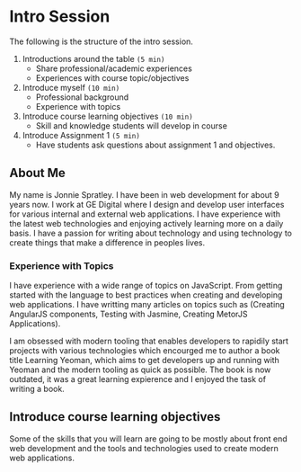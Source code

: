 # Intro Session

The following is the structure of the intro session.

1. Introductions around the table `(5 min)`
   * Share professional/academic experiences
   * Experiences with course topic/objectives
2. Introduce myself `(10 min)`
   * Professional background
   * Experience with topics
3. Introduce course learning objectives `(10 min)`
   * Skill and knowledge students will develop in course
4. Introduce Assignment 1 `(5 min)`
   * Have students ask questions about assignment 1 and objectives.

## About Me

My name is Jonnie Spratley. I have been in web development for about 9 years now. I work at GE Digital where I design and develop user interfaces for various internal and external web applications. I have experience with the latest web technologies and enjoying actively learning more on a daily basis. I have a passion for writing about technology and using technology to create things that make a difference in peoples lives.

### Experience with Topics

I have experience with a wide range of topics on JavaScript. From getting started with the language to best practices when creating and developing web applications. I have writting many articles on topics such as \(Creating AngularJS components, Testing with Jasmine, Creating MetorJS Applications\). 

I am obsessed with modern tooling that enables developers to rapidily start projects with various technologies which encourged me to author a book title Learning Yeoman, which aims to get developers up and running with Yeoman and the modern tooling as quick as possible. The book is now outdated, it was a great learning expierence and I enjoyed the task of writing a book.



## Introduce course learning objectives

Some of the skills that you will learn are going to be mostly about front end web development and the tools and technologies used to create modern web applications.



